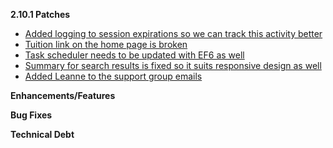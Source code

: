 **2.10.1 Patches**

- [Added logging to session expirations so we can track this activity better](https://trello.com/c/Kmm7yA72/187-add-logging-every-time-a-session-dies-to-keep-track-of-user-activity)
- [Tuition link on the home page is broken](https://trello.com/c/NqVWGwE8/188-tutors-link-is-broken-again-from-the-home-page)
- [Task scheduler needs to be updated with EF6 as well](https://trello.com/c/XyRCDTrT/185-task-scheduler-not-working-with-updated-ef6)
- [Summary for search results is fixed so it suits responsive design as well](https://trello.com/c/6a68HWAd/186-fix-the-search-result-summary-text)
- [Added Leanne to the support group emails](https://trello.com/c/koqYwdHP/189-update-support-emails-to-include-leanne)

**Enhancements/Features**

**Bug Fixes**

**Technical Debt**

